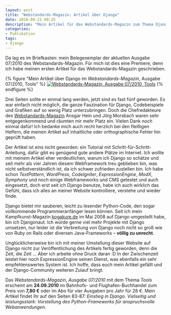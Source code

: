 ```yaml
---
layout: post
title: "Webstandards-Magazin: Artikel über Django"
date: 2010-09-21 09:25
description: "Mein Artikel für das Webstandards-Magazin zum Thema Django."
categories:
- Publikation
tags:
- django
---
```


Da lag es im Briefkasten: mein Belegexemplar der aktuellen Ausgabe 07/2010 des Webstandards-Magazin. Für mich ist dies eine Premiere, denn ich habe meinen ersten Artikel für das Webstandards-Magazin geschrieben.

{% figure "Mein Artikel über Django im  <cite>Webstandards-Magazin</cite>, Ausgabe 07/2010, Tools" %}
<a href="http://www.webstandards-magazin.de/"><img src="{{ site.images_dir }}webstandards-magazin-django.jpg" alt="Webstandards-Magazin, Ausgabe 07/2010, Tools" /></a>
{% endfigure %}

Drei Seiten sollte er einmal lang werden, jetzt sind es fast fünf geworden. Es war einfach nicht möglich, die ganze Faszination für Django, Codebeispiele und Grafiken auf so wenig Platz unterzubringen. Doch die Chefredakteure des [Webstandards-Magazin](http://www.webstandards-magazin.de/) Ansgar Hein und Jörg Morsbach waren sehr entgegenkommend und räumten mir mehr Platz ein. Vielen Dank noch einmal dafür! Ich bedanke mich auch recht herzlich bei den fleißigen Helfern, die meinen Artikel auf inhaltliche oder orthographische Fehler hin geprüft haben.

Der Artikel ist eins nicht geworden: ein Tutorial mit Schritt-für-Schritt-Anleitung, dafür gibt es genügend gute andere Plätze im Internet. Ich wollte mit meinem Artikel eher verdeutlichen, warum ich Django so schätze und seit mehr als vier Jahren diesem Webframework treu geblieben bin, was nicht selbstverständlich ist, da ich schwer zufrieden zustellen bin. Ich habe schon <cite>TextPattern</cite>, <cite>WordPress</cite>, <cite>CodeIgniter</cite>, <cite>ExpressionEngine</cite>, <cite>ModX</cite>, <cite>Symphony</cite> und noch einige Webframeworks und CMS getestet und auch eingesetzt, doch erst seit ich Django benutze, habe ich auch wirklich das Gefühl, dass ich alles an meiner Website kontrolliere, verstehe und wieder finde.

Django bietet mir sauberen, leicht zu lesender Python-Code, den sogar vollkommende Programmieranfänger lesen können. Seit ich mein Kampfkunst-Magazin [kogakure.de](http://kogakure.de/) im Mai 2008 auf Django umgestellt habe, bin ich Djangonaut. Ich würde gerne viel mehr Projekte mit Django umsetzen, nur leider ist die Verbreitung von Django noch nicht so groß wie von Ruby on Rails oder diversen Java-Frameworks – **völlig zu unrecht**.

Unglücklicherweise bin ich mit meiner Umstellung dieser Website auf Django nicht zur Veröffentlichung des Artikels fertig geworden, denn die Zeit, die Zeit … Aber ich arbeite ohne Druck daran :D In der Zwischenzeit leistet hier noch ExpressionEngine seinen Dienst, was ebenfalls ein sehr empfehlenswertes System ist. Ich hoffe, dass euch mein Artikel gefällt und der Django-Community weiteren Zulauf bringt.

Das <cite>Webstandards-Magazin</cite>, *Ausgabe 07/2010* mit dem Thema *Tools* erscheint am **24.09.2010** im Bahnhofs- und Flughafen-Buchhandel zum Preis von **7,80 €** oder im Abo für vier Ausgaben pro Jahr für 28 €. Mein Artikel findet ihr auf den Seiten 83-87: <cite>Einstieg in Django. Vielseitig und leistungsstark: Vorstellung des Python-Frameworks für anspruchsvolle Webanwendungen</cite>.

